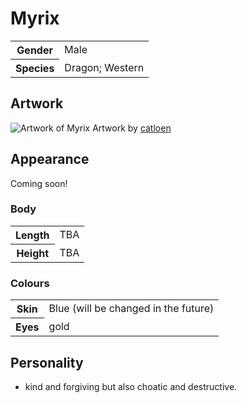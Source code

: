 # Myrix
<table>
  <tr>
    <th>Gender</th>
    <td>Male</td>
  </tr>
  <tr>
    <th>Species</th>
    <td>Dragon; Western</td>
  </tr>
</table>

## Artwork
![Artwork of Myrix](https://i.imgur.com/pPcBy5c.jpg)
Artwork by [catloen](https://www.instagram.com/p/B2__y7IIV8h/)

## Appearance
Coming soon!

### Body
<table>
  <tr>
    <th>Length</th>
    <td>TBA</td>
  </tr>
  <tr>
    <th>Height</th>
    <td>TBA</td>
  </tr>
</table>

### Colours
<table>
  <tr>
    <th>Skin</th>
    <td>Blue (will be changed in the future)</td>
  </tr>
  <tr>
    <th>Eyes</th>
    <td>gold</td>
  </tr>
</table>

## Personality
*  kind and forgiving but also choatic and destructive.
